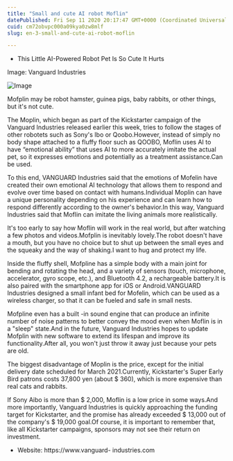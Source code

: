 ```yaml
---
title: "Small and cute AI robot Moflin"
datePublished: Fri Sep 11 2020 20:17:47 GMT+0000 (Coordinated Universal Time)
cuid: cm72obvpc000a09kya0zw8mlf
slug: en-3-small-and-cute-ai-robot-moflin

---
```



- This Little AI-Powered Robot Pet Is So Cute It Hurts

Image: Vanguard Industries

![Image](https://cdn.hashnode.com/res/hashnode/image/upload/v1739410881757/8d244756-f8ff-4aac-bec3-be7895142339.gif)

Mofplin may be robot hamster, guinea pigs, baby rabbits, or other things, but it's not cute.

The Moplin, which began as part of the Kickstarter campaign of the Vanguard Industries released earlier this week, tries to follow the stages of other robotets such as Sony's Ibo or Qoobo.However, instead of simply no body shape attached to a fluffy floor such as QOOBO, Moflin uses AI to have “emotional ability” that uses AI to more accurately imitate the actual pet, so it expresses emotions and potentially as a treatment assistance.Can be used.

To this end, VANGUARD Industries said that the emotions of Mofelin have created their own emotional AI technology that allows them to respond and evolve over time based on contact with humans.Individual Moplin can have a unique personality depending on his experience and can learn how to respond differently according to the owner's behavior.In this way, Vanguard Industries said that Moflin can imitate the living animals more realistically.

It's too early to say how Moflin will work in the real world, but after watching a few photos and videos.Mofplin is inevitably lovely.The robot doesn't have a mouth, but you have no choice but to shut up between the small eyes and the squeaky and the way of shaking.I want to hug and protect my life.

Inside the fluffy shell, Mofpline has a simple body with a main joint for bending and rotating the head, and a variety of sensors (touch, microphone, accelerator, gyro scope, etc.), and Bluetooth 4.2, a rechargeable battery.It is also paired with the smartphone app for iOS or Android.VANGUARD Industries designed a small infant bed for Mofelin, which can be used as a wireless charger, so that it can be fueled and safe in small nests.

Mofpline even has a built -in sound engine that can produce an infinite number of noise patterns to better convey the mood even when Moflin is in a "sleep" state.And in the future, Vanguard Industries hopes to update Mofplin with new software to extend its lifespan and improve its functionality.After all, you won't just throw it away just because your pets are old.

The biggest disadvantage of Moplin is the price, except for the initial delivery date scheduled for March 2021.Currently, Kickstarter's Super Early Bird patrons costs 37,800 yen (about $ 360), which is more expensive than real cats and rabbits.

If Sony Aibo is more than $ 2,000, Moflin is a low price in some ways.And more importantly, Vanguard Industries is quickly approaching the funding target for Kickstarter, and the promise has already exceeded $ 13,000 out of the company's $ 19,000 goal.Of course, it is important to remember that, like all Kickstarter campaigns, sponsors may not see their return on investment.

- Website: https://www.vanguard- industries.com